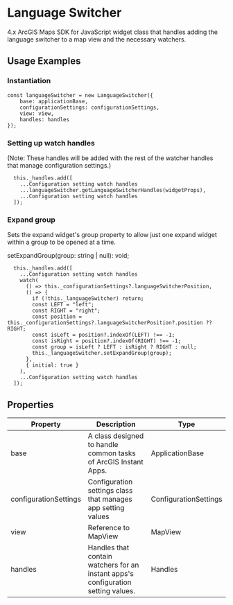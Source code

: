 # Language Switcher

4.x ArcGIS Maps SDK for JavaScript widget class that handles adding the language switcher to a map view and the necessary watchers.

## Usage Examples

### Instantiation

```
const languageSwitcher = new LanguageSwitcher({
    base: applicationBase,
    configurationSettings: configurationSettings,
    view: view,
    handles: handles
});
```

### Setting up watch handles

(Note: These handles will be added with the rest of the watcher handles that manage configuration settings.)

```
  this._handles.add([
    ...Configuration setting watch handles
    ...languageSwitcher.getLanguageSwitcherHandles(widgetProps),
    ...Configuration setting watch handles
  ]);
```


### Expand group

Sets the expand widget's group property to allow just one expand widget within a group to be opened at a time.

setExpandGroup(group: string | null): void;

```
  this._handles.add([
    ...Configuration setting watch handles
    watch(
      () => this._configurationSettings?.languageSwitcherPosition,
      () => {
        if (!this._languageSwitcher) return;
        const LEFT = "left";
        const RIGHT = "right";
        const position = this._configurationSettings?.languageSwitcherPosition?.position ?? RIGHT;
        const isLeft = position?.indexOf(LEFT) !== -1;
        const isRight = position?.indexOf(RIGHT) !== -1;
        const group = isLeft ? LEFT : isRight ? RIGHT : null;
        this._languageSwitcher.setExpandGroup(group);
      },
      { initial: true }
    ),
    ...Configuration setting watch handles
  ]);

```

## Properties

| Property              | Description                                                                       | Type                  |
| --------------------- | --------------------------------------------------------------------------------- | --------------------- |
| base                  | A class designed to handle common tasks of ArcGIS Instant Apps.                   | ApplicationBase       |
| configurationSettings | Configuration settings class that manages app setting values                      | ConfigurationSettings |
| view                  | Reference to MapView                                                              | MapView               |
| handles               | Handles that contain watchers for an instant apps's configuration setting values. | Handles               |
